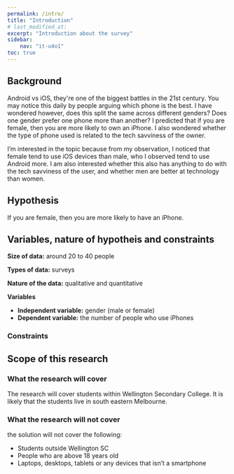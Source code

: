 ```yaml
---
permalink: /intro/
title: "Introduction"
# last_modified_at: 
excerpt: "Introduction about the survey"
sidebar:
    nav: "it-u4o1"
toc: true
---
```


## Background
Android vs iOS, they're one of the biggest battles in the 21st century. You may notice this daily by people arguing which phone is the best. I have wondered however, does this split the same across different genders? Does one gender prefer one phone more than another? I predicted that if you are female, then you are more likely to own an iPhone. I also wondered whether the type of phone used is related to the tech savviness of the owner. 

I’m interested in the topic because from my observation, I noticed that female tend to use iOS devices than male, who I observed tend to use Android more. I am also interested whether this also has anything to do with the tech savviness of the user, and whether men are better at technology than women.


## Hypothesis
If you are female, then you are more likely to have an iPhone. 

## Variables, nature of hypotheis and constraints
**Size of data:** around 20 to 40 people

**Types of data:**  surveys

**Nature of the data:** qualitative and quantitative

**Variables**

* **Independent variable:** gender (male or female)
* **Dependent variable:** the number of people who use iPhones

### Constraints



## Scope of this research
### What the research will cover
The research will cover students within Wellington Secondary College. It is likely that the students live in south eastern Melbourne.

### What the research will not cover
the solution will not cover the following:

* Students outside Wellington SC
* People who are above 18 years old
* Laptops, desktops, tablets or any devices that isn’t a smartphone
